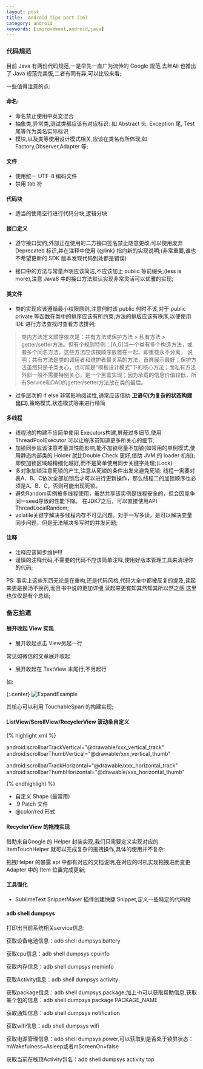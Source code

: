 ```yaml
---
layout: post
title:  Android Tips part (16)
category: android
keywords: [improvement,android,java]
---
```


### 代码规范

目前 Java 有两份代码规范,一是早先一直广为流传的 Google 规范,去年Ali 也推出了 Java 规范完美版,二者有同有异,可以比较来看;

一些值得注意的点: 

#### 命名: 

* 命名禁止使用中英文混合         
* 抽象类,异常类,测试类都应该有对应标识: 如  Abstract 头, Exception 尾, Test 尾等作为类名实际标识            
* 模块,以及类等使用设计模式相关,应该在类名有所体现,如 Factory,Observer,Adapter 等;    

#### 文件  

* 使用统一 UTF-8 编码文件         
* 禁用 tab 符              

#### 代码块  

* 适当的使用空行进行代码分块,逻辑分块           

#### 接口定义    
* 遵守接口契约,外部正在使用的二方接口签名禁止随意更改,可以使用废弃Deprecated 标识,并在注释中使用 {@link} 指向新的实现说明;(非常重要,谁也不希望更新的 SDK 版本发现代码到处都是错误)                

* 接口中的方法与常量声明应该简洁,不应该加上 public 等前缀头;(less is more),注意 Java8 中的接口方法默认实现非常灵活可以优雅的实现;

#### 类文件

* 类的实现应该遵循最小权限原则,注意何时该 public 何时不该,对于 public private 等函数在类中的排序应该有所约束;方法的排版应该有秩序,以便使用 IDE 进行方法查找时查看方法排列;

>   类内方法定义顺序依次是：共有方法或保护方法 > 私有方法 > getter/setter方法。但有个规则特例：[A,G]当一个类有多个构造方法，或者多个同名方法，这些方法应该按顺序放置在一起。即重载永不分离。 说明：共有方法是类的调用者和维护者最关系的方法，首屏展示最好；保护方法虽然只是子类关心，也可能是“模板设计模式”下的核心方法；而私有方法外部一般不需要特别关心，是一个黑盒实现；因为承载的信息价值较低，所有Service和DAO的getter/setter方法放在类的最后。  

* 过多层次的 if else 非常影响阅读性,通常应该借助 **卫语句(为复杂的状态构建出口)**,策略模式,状态模式等来进行精简

#### 多线程  

* 线程池的构建不应简单使用 Executors构建,屏蔽过多细节,使用ThreadPoolExecutor 可以让程序员知道更多所关心的细节;    
* 加锁同步应该注意考量其性能影响,能不加锁尽量不加锁(如常用的单例模式,使用静态内部类的 Holder 就比Double Check 更好,借助 JVM 的 loader 机制);即使加锁区域越精细化越好,而不是简单使用同步关键字处理;(Lock)
* 多对象加锁注意死锁的产生,注意从死锁的条件出发来避免死锁: 线程一需要对表A、B、C依次全部加锁后才可以进行更新操作，那么线程二的加锁顺序也必须是A、B、C，否则可能出现死锁。  
* 避免Random实例被多线程使用，虽然共享该实例是线程安全的，但会因竞争同一seed导致的性能下降。 在JDK7之后，可以直接使用API ThreadLocalRandom;       
* volatile关键字解决多线程内存不可见问题。对于一写多读，是可以解决变量同步问题，但是无法解决多写时的并发问题;

#### 注释

* 注释应该同步维护!!!   
* 谨慎的注释代码,不需要的代码不应该简单注释,使用好版本管理工具来清理你的代码;

PS: 事实上这些东西无论是在重构,还是代码风格,代码大全中都被反复的提及,读起来更是换汤不换药,而且书中说的更加详细,读起来更有知其然知其所以然之感,这里也仅仅是有个总结;

### 备忘拾遗 

#### 展开收起 View 实现

* 展开收起点击 View另起一行 

常见如微信的文章展开收起
          
* 展开收起在 TextView 末尾行,不另起行

如: 

{:.center}
![ExpandExample](http://javaclee.com/ExpandExample.png)

其核心可以利用 TouchableSpan 的构建实现;

#### ListView/ScrollView/RecyclerView 滚动条自定义

{% highlight xml %} 

<!-- 垂直滚动条-->
android:scrollbarTrackVertical="@drawable/xxx_vertical_track"
android:scrollbarThumbVertical="@drawable/xxx_vertical_thumb"
<!-- 情况B ：水平滚动条-->
android:scrollbarTrackHorizontal="@drawable/xxx_horizontal_track"
android:scrollbarThumbHorizontal="@drawable/xxx_horizontal_thumb"

<!-- scrollbar 宽度(垂直 Bar) | 高度(水平 Bar) >
scrollbarSize="dp"
<!--Thumb 短条  Track 长条-->

{% endhighlight %}

* 自定义 Shape (最常用)
* .9 Patch 文件      
* @color/red 形式


#### RecyclerView 的拖拽实现

借助来自Google 的 Helper 封装实现,我们只需要定义实现对应的 ItemTouchHelper 就可以完成复杂的拖拽操作,具体的使用并不复杂: 

拖拽Helper 的暴露 api 中都有对应的文档说明,在对应的时机实现拖拽进而变更 Adapter 中的 Item 位置完成更新;

#### 工具强化

* SublimeText SnippetMaker 插件创建快捷 Snippet,定义一些特定的代码段   

#### adb shell dumpsys


打印出当前系统相关service信息: 

获取设备电池信息：adb shell dumpsys battery

获取cpu信息：adb shell dumpsys cpuinfo

获取内存信息：adb shell dumpsys meminfo

获取Activity信息：adb shell dumpsys activity

获取package信息：adb shell dumpsys package;加上-h可以获取帮助信息,获取某个包的信息：adb shell dumpsys package  PACKAGE_NAME

获取通知信息：adb shell dumpsys notification

获取wifi信息：adb shell dumpsys wifi

获取电源管理信息：adb shell dumpsys power,可以获取到是否处于锁屏状态：mWakefulness=Asleep或者mScreenOn=false

获取当前在栈顶Activity包名：adb shell dumpsys activity top
